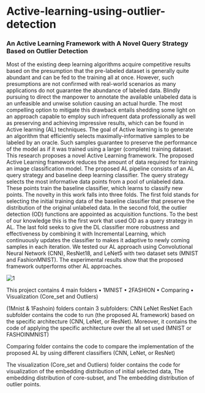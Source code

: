 # Active-learning-using-outlier-detection
### An Active Learning Framework with A Novel Query Strategy Based on Outlier Detection
Most of the existing deep learning algorithms acquire competitive results based on the presumption that the pre-labeled dataset is generally quite abundant and can be fed to the training all at once. However, such presumptions are not confirmed with real-world scenarios as many applications do not guarantee the abundance of labeled data. Blindly pursuing to direct the manpower to annotate the available unlabeled data is an unfeasible and unwise solution causing an actual hurdle. The most compelling option to mitigate this drawback entails shedding some light on an approach capable to employ such infrequent data professionally as well as preserving and achieving impressive results, which can be found in Active learning (AL) techniques. The goal of Active learning is to generate an algorithm that efficiently selects maximally-informative samples to be labeled by an oracle. Such samples guarantee to preserve the performance of the model as if it was trained using a larger (complete) training dataset. This research proposes a novel Active Learning framework. The proposed Active Learning framework reduces the amount of data required for training an image classification model. The proposed AL pipeline consists of an AL query strategy and baseline deep learning classifier. The query strategy selects the most informative data points from a pool of unlabeled data. These points train the baseline classifier, which learns to classify new points. The novelty in this work falls into three folds. The first fold stands for selecting the initial training data of the baseline classifier that preserve the distribution of the original unlabeled data. In the second fold, the outlier detection (OD) functions are appointed as acquisition functions. To the best of our knowledge this is the first work that used OD as a query strategy in AL. The last fold seeks to give the DL classifier more robustness and effectiveness by combining it with Incremental Learning, which continuously updates the classifier to makes it adaptive to newly coming samples in each iteration. We tested our AL approach using Convolutional Neural Network (CNN), ResNet18, and LeNet5 with two dataset sets (MNIST and FashionMNIST). The experimental results show that the proposed framework outperforms other AL approaches. 



![1](https://user-images.githubusercontent.com/97799025/219390817-fc2e1c42-81cb-409c-a405-d88d7ef4c8f4.png)





This project contains 4 main folders 
•	1MNIST 
•	2FASHION
•	Comparing
•	Visualization (Core_set and Outliers)



(1Mnist & 1Fashoin) folders contain 3 subfolders:
CNN
LeNet
ResNet 
Each subfolder contains the code to run (the proposed AL framework) based on the specific architecture (CNN, LeNet, or ResNet). Moreover, it contains the code of applying the specific architecture over the all set used (MNIST or FASHOINMNIST)


Comparing folder contains the code to compare the implementation of the proposed AL by using different classifiers (CNN, LeNet, or ResNet)


The visualization (Core_set and Outliers) folder contains the code for visualization of the embedding distribution of initial selected data, The embedding distribution of core-subset, and The embedding distribution of outlier points. 

